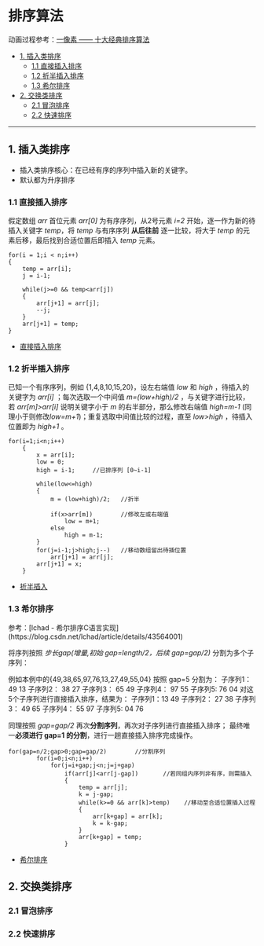 # 排序算法

动画过程参考：[一像素 —— 十大经典排序算法](https://www.cnblogs.com/onepixel/articles/7674659.html)

* [1. 插入类排序](#1)
  * [1.1 直接插入排序](#1.1)
  * [1.2 折半插入排序](#1.2)
  * [1.3 希尔排序](#1.3)
* [2. 交换类排序](#2)
  * [2.1 冒泡排序](#2.1)
  * [2.2 快速排序](#2.2)

----------------

<h2 id="1">1. 插入类排序</h2>

- 插入类排序核心：在已经有序的序列中插入新的关键字。
- 默认都为升序排序

<h3 id="1.1">1.1 直接插入排序</h3>

假定数组 *arr* 首位元素 *arr[0]* 为有序序列，从2号元素 *i=2* 开始，逐一作为新的待插入关键字 *temp*，将 *temp* 与有序序列 **从后往前** 逐一比较，将大于 *temp* 的元素后移，最后找到合适位置后即插入 *temp* 元素。

```
for(i = 1;i < n;i++)
{
	temp = arr[i];
	j = i-1;
	
	while(j>=0 && temp<arr[j])
	{
		arr[j+1] = arr[j];
		--j;
	}
	arr[j+1] = temp;
}
```
- [直接插入排序](https://github.com/SouthBegonia/Computer-Course/blob/master/Algorithm/Sort/%E6%8E%92%E5%BA%8F_%E6%8F%92%E5%85%A5%E7%B1%BB_%E7%9B%B4%E6%8E%A5%E6%8F%92%E5%85%A5%E6%8E%92%E5%BA%8F.cpp)

<h3 id="1.2">1.2 折半插入排序</h3>

已知一个有序序列，例如 {1,4,8,10,15,20}，设左右端值 *low* 和 *high* ，待插入的关键字为 *arr[i]* ；每次选取一个中间值 *m=(low+high)/2* ，与关键字进行比较，若 *arr[m]>arr[i]* 说明关键字小于 *m* 的右半部分，那么修改右端值 *high=m-1* (同理小于则修改*low=m+1*)；重复选取中间值比较的过程，直至 *low>high* ，待插入位置即为 *high+1* 。

```
for(i=1;i<n;i++)
	{
		x = arr[i];
		low = 0;
		high = i-1;     //已排序列 [0~i-1]

		while(low<=high)
		{
			m = (low+high)/2;	//折半

			if(x>arr[m])		//修改左或右端值
				low = m+1;
			else
				high = m-1;
		}
		for(j=i-1;j>high;j--) 	//移动数组留出待插位置
			arr[j+1] = arr[j];
		arr[j+1] = x;
	}
```
- [折半插入](https://github.com/SouthBegonia/Computer-Course/blob/master/Algorithm/Sort/%E6%8E%92%E5%BA%8F_%E6%8F%92%E5%85%A5%E7%B1%BB_%E6%8A%98%E5%8D%8A%E6%8F%92%E5%85%A5%E6%8E%92%E5%BA%8F.cpp)

<h3 id="1.3">1.3 希尔排序</h3>
参考：[lchad - 希尔排序C语言实现](https://blog.csdn.net/lchad/article/details/43564001)

将序列按照 *步长gap(增量,初始 gap=length/2，后续 gap=gap/2)* 分割为多个子序列：

例如本例中的{49,38,65,97,76,13,27,49,55,04} 按照 gap=5 分割为：
  子序列1：49             13
  子序列2：   38             27
  子序列3：      65             49
  子序列4：         97             55
  子序列5:             76             04
对这5个子序列进行直接插入排序，结果为：
  子序列1：13             49
  子序列2：   27             38
  子序列3：      49             65
  子序列4：         55             97
  子序列5:             04             76

同理按照 *gap=gap/2* 再次**分割序列**，再次对子序列进行直接插入排序；
最终唯一**必须进行 gap=1 的分割**，进行一趟直接插入排序完成操作。

```
for(gap=n/2;gap>0;gap=gap/2)        //分割序列
		for(i=0;i<n;i++)
			for(j=i+gap;j<n;j=j+gap)
				if(arr[j]<arr[j-gap])       //若同组内序列非有序，则需插入
				{
					temp = arr[j];
					k = j-gap;
					while(k>=0 && arr[k]>temp)    //移动至合适位置插入过程
					{
						arr[k+gap] = arr[k];
						k = k-gap;
					}
					arr[k+gap] = temp;
				}

```
- [希尔排序](https://github.com/SouthBegonia/Computer-Course/blob/master/Algorithm/Sort/%E6%8E%92%E5%BA%8F_%E6%8F%92%E5%85%A5%E7%B1%BB_%E5%B8%8C%E5%B0%94%E6%8E%92%E5%BA%8F.cpp)


<h2 id="2">2. 交换类排序</h2>

<h3 id="2.1">2.1 冒泡排序</h3>

<h3 id="2.2">2.2 快速排序</h3>
